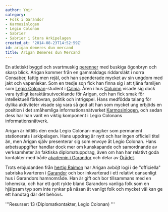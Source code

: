 ```yaml
---
author: Ymir
category:
- Folk i Garandor
- Karmosinlogen
- Legio Colonan
- Sabrier
- Sabrier i Stora Arkipelagen
created_at: '2014-08-23T14:52:59Z'
id: arigan demeres dun mercand
title: Arigan Demeres dun Mercand
---
```

En atletiskt byggd och svartmuskig [perenner] med buskiga ögonbryn och skarp blick. Arigan kommer från en gammaldags riddarsläkt i norra Consaber, fattig men rejäl, och han spenderade mycket av sin ungdom med jakt och vapenlekar. Som en tredje son fick han finna sig i att tjäna familjen som [Legio Colonan]-student i [Calnia]. Åren i hus [Coluimn] visade sig dock vara tydligt karaktärsutvecklande för Arigan, och han fick smak för intellektuell förkovran, politik och intrigspel. Hans medfödda talang för dylika aktiviteter visade sig vara så god att han som mycket ung erbjöds en position i det småhemliga informationsnätverket [Karmosinlogen], och sedan dess har han varit en viktig komponent i Legio Colonans informationsnätverk.

Arigan är hittills den enda Legio Colonan-magiker som permanent stationerats i arkipelagen. Hans uppdrag är nytt och har ingen officiell titel än, men Arigan själv presenterar sig som envoye åt Legio Colonan. Hans arbetsuppgifter handlar dock mer om kunskapande och samordnande av verksamheter än faktiska diplomatuppdrag, även om han har relativt goda kontakter med både [akademin i Garandor] och delar av [Örådet].

Trots erbjudanden från [hertig Raimon] har Arigan avböjt logi i de "officiella" sabriska kvarteren i [Garandor] och bor inkvarterad i ett relativt oansenligt hus i Garandors hamnområde. Han är gift och bor tillsammans med en lohemska, och har ett gott rykte bland Garandors vanliga folk som en hjälpsam typ som inte rynkar på näsan åt vanligt folk och mycket väl kan ge ett handtag där det behövs.

'''Resurser: 13 (Diplomatkontakter, Legio Colonan) '''

  [perenner]: Perenner
  [Legio Colonan]: Legio_Colonan
  [Calnia]: Calnia
  [Coluimn]: Coluimn
  [Karmosinlogen]: Karmosinlogen
  [akademin i Garandor]: Garandors_universitet
  [Örådet]: Örådet
  [hertig Raimon]: Raimon_Trastamére_av_Aladene
  [Garandor]: Garandor